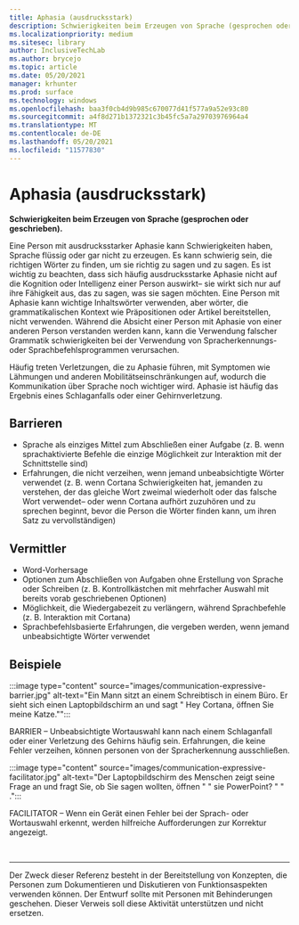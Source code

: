 ```yaml
---
title: Aphasia (ausdrucksstark)
description: Schwierigkeiten beim Erzeugen von Sprache (gesprochen oder geschrieben)
ms.localizationpriority: medium
ms.sitesec: library
author: InclusiveTechLab
ms.author: brycejo
ms.topic: article
ms.date: 05/20/2021
manager: krhunter
ms.prod: surface
ms.technology: windows
ms.openlocfilehash: baa3f0cb4d9b985c670077d41f577a9a52e93c80
ms.sourcegitcommit: a4f8d271b1372321c3b45fc5a7a29703976964a4
ms.translationtype: MT
ms.contentlocale: de-DE
ms.lasthandoff: 05/20/2021
ms.locfileid: "11577830"
---
```

# <a name="aphasia-expressive"></a>Aphasia (ausdrucksstark) 

**Schwierigkeiten beim Erzeugen von Sprache (gesprochen oder geschrieben).**

Eine Person mit ausdrucksstarker Aphasie kann Schwierigkeiten haben, Sprache flüssig oder gar nicht zu erzeugen. Es kann schwierig sein, die richtigen Wörter zu finden, um sie richtig zu sagen und zu sagen. Es ist wichtig zu beachten, dass sich häufig ausdrucksstarke Aphasie nicht auf die Kognition oder Intelligenz einer Person auswirkt– sie wirkt sich nur auf ihre Fähigkeit aus, das zu sagen, was sie sagen möchten. Eine Person mit Aphasie kann wichtige Inhaltswörter verwenden, aber wörter, die grammatikalischen Kontext wie Präpositionen oder Artikel bereitstellen, nicht verwenden. Während die Absicht einer Person mit Aphasie von einer anderen Person verstanden werden kann, kann die Verwendung falscher Grammatik schwierigkeiten bei der Verwendung von Spracherkennungs- oder Sprachbefehlsprogrammen verursachen.

Häufig treten Verletzungen, die zu Aphasie führen, mit Symptomen wie Lähmungen und anderen Mobilitätseinschränkungen auf, wodurch die Kommunikation über Sprache noch wichtiger wird. Aphasie ist häufig das Ergebnis eines Schlaganfalls oder einer Gehirnverletzung.

## <a name="barriers"></a>Barrieren
* Sprache als einziges Mittel zum Abschließen einer Aufgabe (z. B. wenn sprachaktivierte Befehle die einzige Möglichkeit zur Interaktion mit der Schnittstelle sind)
* Erfahrungen, die nicht verzeihen, wenn jemand unbeabsichtigte Wörter verwendet (z. B. wenn Cortana Schwierigkeiten hat, jemanden zu verstehen, der das gleiche Wort zweimal wiederholt oder das falsche Wort verwendet– oder wenn Cortana aufhört zuzuhören und zu sprechen beginnt, bevor die Person die Wörter finden kann, um ihren Satz zu vervollständigen) 

## <a name="facilitators"></a>Vermittler
* Word-Vorhersage
* Optionen zum Abschließen von Aufgaben ohne Erstellung von Sprache oder Schreiben (z. B. Kontrollkästchen mit mehrfacher Auswahl mit bereits vorab geschriebenen Optionen)
* Möglichkeit, die Wiedergabezeit zu verlängern, während Sprachbefehle (z. B. Interaktion mit Cortana)
* Sprachbefehlsbasierte Erfahrungen, die vergeben werden, wenn jemand unbeabsichtigte Wörter verwendet

## <a name="examples"></a>Beispiele

:::image type="content" source="images/communication-expressive-barrier.jpg" alt-text="Ein Mann sitzt an einem Schreibtisch in einem Büro. Er sieht sich einen Laptopbildschirm an und sagt &quot; Hey Cortana, öffnen Sie meine Katze.&quot;":::

BARRIER – Unbeabsichtigte Wortauswahl kann nach einem Schlaganfall oder einer Verletzung des Gehirns häufig sein. Erfahrungen, die keine Fehler verzeihen, können personen von der Spracherkennung ausschließen.

:::image type="content" source="images/communication-expressive-facilitator.jpg" alt-text="Der Laptopbildschirm des Menschen zeigt seine Frage an und fragt Sie, ob Sie sagen wollten, öffnen &quot; &quot; sie PowerPoint? &quot; &quot; .":::

FACILITATOR – Wenn ein Gerät einen Fehler bei der Sprach- oder Wortauswahl erkennt, werden hilfreiche Aufforderungen zur Korrektur angezeigt. 


&nbsp;

[comment]: # (Footer-Anweisung)
___
Der Zweck dieser Referenz besteht in der Bereitstellung von Konzepten, die Personen zum Dokumentieren und Diskutieren von Funktionsaspekten verwenden können. Der Entwurf sollte mit Personen mit Behinderungen geschehen. Dieser Verweis soll diese Aktivität unterstützen und nicht ersetzen. 